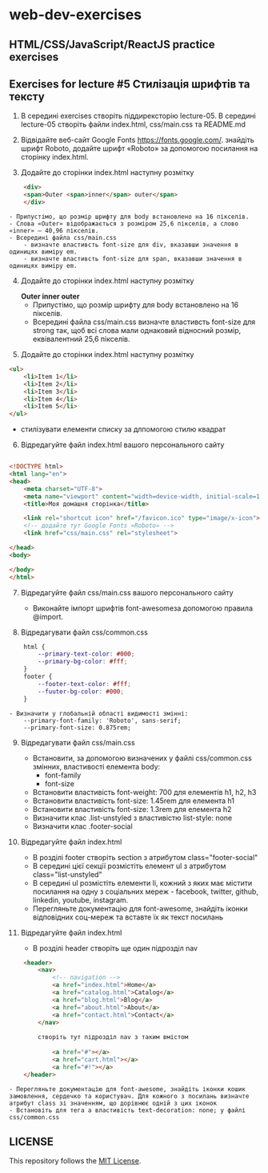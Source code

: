 # web-dev-exercises

## HTML/CSS/JavaScript/ReactJS practice exercises

## Exercises for lecture #5 Стилізація шрифтів та тексту
1. В середині exercises створіть піддирексторію lecture-05. В середині lecture-05 створіть файли index.html, css/main.css та README.md

2. Відвідайте веб-сайт Google Fonts https://fonts.google.com/.
знайдіть шрифт Roboto, додайте шрифт «Roboto» за допомогою посилання на сторінку index.html.

3. Додайте до сторінки index.html наступну розмітку
```html
	<div>
	<span>Outer <span>inner</span> outer</span>
	</div>
```
	- Припустімо, що розмір шрифту для body встановлено на 16 пікселів. 
	- Слова «Outer» відображається з розміром 25,6 пікселів, а слово «inner» — 40,96 пікселів.
	- Всередині файла css/main.css 
		- визначте властивсть font-size для div, вказавши значення в одиницях виміру em.
		- визначте властивсть font-size для span, вказавши значення в одиницях виміру em.

4. Додайте до сторінки index.html наступну розмітку
 	<div>
        <strong>Outer <strong>inner</strong> outer</strong>
    </div>

	- Припустімо, що розмір шрифту для body встановлено на 16 пікселів. 
	- Всередині файла css/main.css визначте властивсть font-size для strong так, щоб всі слова мали однаковий відносний розмір, еквівалентний 25,6 пікселів.

5. Додайте до сторінки index.html наступну розмітку
```html
<ul>
    <li>Item 1</li>
    <li>Item 2</li>
    <li>Item 3</li>
    <li>Item 4</li>
    <li>Item 5</li>
</ul>
```
- стилізувати елементи списку за длпомогою стилю квадрат

6. Відредагуйте файл index.html вашого персонального сайту

```html

<!DOCTYPE html>
<html lang="en">
<head>
    <meta charset="UTF-8">
    <meta name="viewport" content="width=device-width, initial-scale=1.0">
    <title>Моя домашня сторінка</title>

	<link rel="shortcut icon" href="/favicon.ico" type="image/x-icon">
	<!-- додайте тут Google Fonts «Roboto» -->
	<link href="css/main.css" rel="stylesheet">

</head>
<body>

</body>
</html>

```

7. Відредагуйте файл css/main.css вашого персонального сайту
	- Виконайте імпорт шрифтів font-awesomeза допомогою правила @import. 

8. Відредагувати файл css/common.css
```css
	html {
		--primary-text-color: #000;
		--primary-bg-color: #fff;
	}
	footer {
		--footer-text-color: #fff;
		--fuuter-bg-color: #000;
	}
```
	- Визначити у глобальній області видимості змінні:
		--primary-font-family: 'Roboto', sans-serif; 
		--primary-font-size: 0.875rem;

9. Відредагувати файл css/main.css
	- Встановити, за допомогою визначених у файлі css/common.css змінних, властивості елемента body:
		- font-family
		- font-size
	- Встановити властивість font-weight: 700 для елементів h1, h2, h3
	- Встановити властивість font-size: 1.45rem для елемента h1
	- Встановити властивість font-size: 1.3rem для елемента h2
	- Визначити клас .list-unstyled з властивістю list-style: none
	- Визначити клас .footer-social

10. Відредагуйте файл index.html
	- В розділі footer створіть section з атрибутом class="footer-social"
	- В середині цієї секції розмістіть елемент ul з атрибутом class="list-unstyled"
	- В середині ul розмістіть елементи li, кожний з яких має містити посилання на одну з соціальних мереж - facebook, twitter, github, linkedin, youtube, instagram.
	- Перегляньте документацію для font-awesome, знайдіть іконки відповідних соц-мереж та вставте їх як текст посилань

11. Відредагуйте файл index.html
	- В розділі header створіть ще один підрозділ nav
```html
	<header>
      	<nav>
            <!-- navigation -->
            <a href="index.html">Home</a> 
            <a href="catalog.html">Catalog</a> 
            <a href="blog.html">Blog</a> 
            <a href="about.html">About</a> 
            <a href="contact.html">Contact</a> 
    	</nav>
		
		створіть тут підрозділ nav з таким вмістом
			
			<a href="#"></a>
            <a href="cart.html"></a>
            <a href="#!"></a>
	</header>
```
	- Перегляньте документацію для font-awesome, знайдіть іконки кошик замовлення, сердечко та користувач. Для кожного з посилань визначте атрибут class зі значенням, що дорівнює одній з цих іконок
	- Встановіть для тега a властивість text-decoration: none; у файлі css/common.css

## LICENSE

This repository follows the [MIT License](https://github.com/couchjanus/web-dev-exercises/tree/main/LICENSE).
